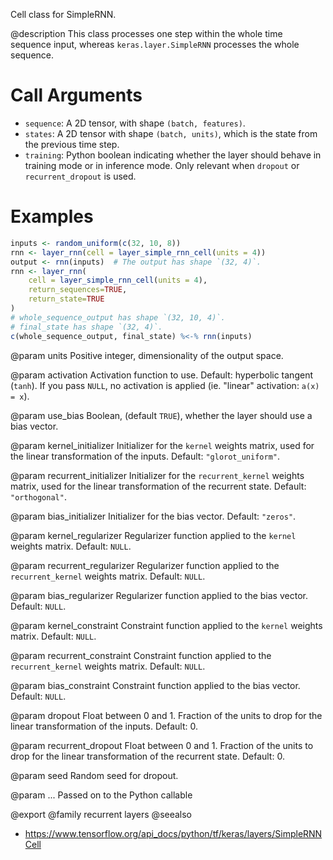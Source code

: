 Cell class for SimpleRNN.

@description
This class processes one step within the whole time sequence input, whereas
`keras.layer.SimpleRNN` processes the whole sequence.

# Call Arguments
- `sequence`: A 2D tensor, with shape `(batch, features)`.
- `states`: A 2D tensor with shape `(batch, units)`, which is the state
    from the previous time step.
- `training`: Python boolean indicating whether the layer should behave in
    training mode or in inference mode. Only relevant when `dropout` or
    `recurrent_dropout` is used.

# Examples

```r
inputs <- random_uniform(c(32, 10, 8))
rnn <- layer_rnn(cell = layer_simple_rnn_cell(units = 4))
output <- rnn(inputs)  # The output has shape `(32, 4)`.
rnn <- layer_rnn(
    cell = layer_simple_rnn_cell(units = 4),
    return_sequences=TRUE,
    return_state=TRUE
)
# whole_sequence_output has shape `(32, 10, 4)`.
# final_state has shape `(32, 4)`.
c(whole_sequence_output, final_state) %<-% rnn(inputs)
```

@param units
Positive integer, dimensionality of the output space.

@param activation
Activation function to use.
Default: hyperbolic tangent (`tanh`).
If you pass `NULL`, no activation is applied
(ie. "linear" activation: `a(x) = x`).

@param use_bias
Boolean, (default `TRUE`), whether the layer
should use a bias vector.

@param kernel_initializer
Initializer for the `kernel` weights matrix,
used for the linear transformation of the inputs. Default:
`"glorot_uniform"`.

@param recurrent_initializer
Initializer for the `recurrent_kernel`
weights matrix, used for the linear transformation
of the recurrent state. Default: `"orthogonal"`.

@param bias_initializer
Initializer for the bias vector. Default: `"zeros"`.

@param kernel_regularizer
Regularizer function applied to the `kernel` weights
matrix. Default: `NULL`.

@param recurrent_regularizer
Regularizer function applied to the
`recurrent_kernel` weights matrix. Default: `NULL`.

@param bias_regularizer
Regularizer function applied to the bias vector.
Default: `NULL`.

@param kernel_constraint
Constraint function applied to the `kernel` weights
matrix. Default: `NULL`.

@param recurrent_constraint
Constraint function applied to the
`recurrent_kernel` weights matrix. Default: `NULL`.

@param bias_constraint
Constraint function applied to the bias vector.
Default: `NULL`.

@param dropout
Float between 0 and 1. Fraction of the units to drop for the
linear transformation of the inputs. Default: 0.

@param recurrent_dropout
Float between 0 and 1. Fraction of the units to drop
for the linear transformation of the recurrent state. Default: 0.

@param seed
Random seed for dropout.

@param ...
Passed on to the Python callable

@export
@family recurrent layers
@seealso
+ <https://www.tensorflow.org/api_docs/python/tf/keras/layers/SimpleRNNCell>

